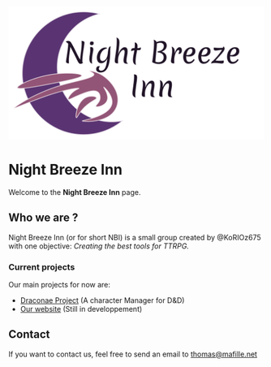 <picture>
  <source media="(prefers-color-scheme: dark)" srcset="../assets/Logo-dark.png">
  <img src="../assets/logo-light.png">
</picture>

# Night Breeze Inn

Welcome to the **Night Breeze Inn** page.

## Who we are ?

Night Breeze Inn (or for short NBI) is a small group created by @KoRIOz675 with one objective: *Creating the best tools for TTRPG.*

### Current projects

Our main projects for now are:

* [Draconae Project](https://github.com/Night-Breeze-Inn/Draconae-Project) (A character Manager for D&D)
* [Our website](https://github.com/Night-Breeze-Inn/website) (Still in developpement)

## Contact

If you want to contact us, feel free to send an email to <a mailto="thomas@mafille.net">thomas@mafille.net</a>
